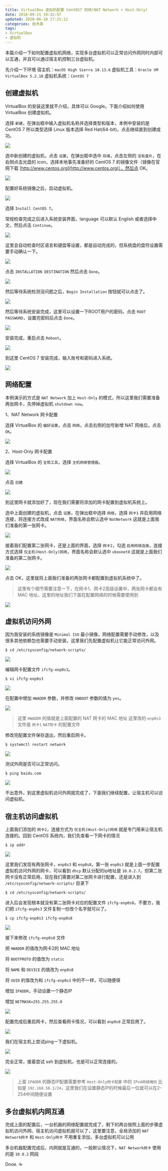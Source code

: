 ```yaml
---
title: VirtualBox 虚拟机配置 CentOS7 网络(NAT Network + Host-Only)
date: 2018-09-21 19:32:57
updated: 2020-06-10 17:21:12
categories: 技术类
tags:
- VirtualBox
- 虚拟机
---
```


本篇介绍一下如何配置虚拟机网络，实现多台虚拟机可以正常访问外网同时内部可以互通，并且可以通过宿主机控制三台虚拟机。

先介绍一下环境
宿主机：`macOS High Sierra 10.13.6` 
虚拟机工具：`Oracle VM VirtualBox 5.2.18` 
虚拟机系统：`CentOS 7`

## 创建虚拟机

VirtualBox 的安装这里就不介绍，具体可以 Google。下面介绍如何使用 VirtualBox 创建虚拟机。

选择 `新建`，在弹出框中输入虚拟机名称并选择类型和版本，本例中安装的是 CentOS 7 所以类型选择 Linux 版本选择 Red Hat(64-bit)，点击继续直到创建成功。

<!--more-->

![](https://i.loli.net/2020/06/11/7nDRSFrNgqsoLcz.png)

选中新创建的虚拟机，点击 `设置`，在弹出框中选中 `存储`，点击左侧的 `没有盘片`，在右侧点击光盘的 icon，选择本地事先准备好的 CentOS 7 的镜像文件（镜像在官网下载 [http://www.centos.org](http://www.centos.org)），然后点 OK。

![](https://i.loli.net/2020/06/11/VYwIcZOeiUWKqTN.png)

配置好系统镜像之后，启动虚拟机。

![](https://i.loli.net/2020/06/11/ZDlOmA5zX3hdFUS.png)

选择 `Install CentOS 7`。

常规检查完成之后进入系统安装界面，language 可以默认 English 或者选择中文，然后点击 `Continue`。

![](https://i.loli.net/2020/06/11/nO62zUSCY3uLsRK.png)

这里会自动检查时区语言和键盘等设置，都是自动完成的，但系统盘的盘符设置需要手动确认一下。

![](https://i.loli.net/2020/06/11/vztqn8mxrDUH6ky.png)

点击 `INSTALLATION DESTINATION` 然后点击 `Done`。

![](https://i.loli.net/2020/06/11/gYUJ62fWDN4Qlk5.png)

然后等待系统检测没问题之后，`Begin Installation` 按钮就可以点击了。

![](https://i.loli.net/2020/06/11/19XzJcGgNlyKe2A.png)

然后等待系统安装完成，这里可以设置一下ROOT用户的密码，点击 `ROOT PASSWORD`，设置完密码后点击 `Done`。

![](https://i.loli.net/2020/06/11/p78Tdat5Z4RufMv.png)

安装完成，重启点击 `Reboot`。

![](https://i.loli.net/2020/06/11/YtsNTiG76anvQzc.png)

到这里 CentOS 7 安装完成，输入账号和密码进入系统。

![](https://i.loli.net/2020/06/11/zjZKhGTCoLyvDOa.png)

## 网络配置

本例演示的方式是 `NAT Network` 加上 `Host-Only` 的模式，所以这里我们需要准备两张网卡，先停掉虚拟机 `shutdown now`。

1、NAT Network 网卡配置

选择 VirtualBox 的 `偏好设置`，点击 `网络`，点击右侧的加号新增 NAT 网络后，点击 `OK`。

![](https://i.loli.net/2020/06/11/Vo5ibHexXM1wnTm.png)

2、Host-Only 网卡配置

选择 VirtualBox 的 `全局工具`，选择 `主机网络管理器`。

![](https://i.loli.net/2020/06/11/pjnGFCsq5DScvtM.png)

点击 `创建`

![](https://i.loli.net/2020/06/11/Uh3SvMmkRgPwf2T.png)

到这里网卡就添加好了，现在我们需要将添加的网卡配置到虚拟机系统上。

选中上面创建的虚拟机，点击 `设置`，在弹出框中选择 `网络`，选择 `网卡1` 并启用网络连接，将连接方式改成 `NAT网络`，界面名称会默认选中 `NatNetwork` 这就是上面我们准备的第一张网卡。

![](https://i.loli.net/2020/06/11/dUazKSeETX2W4Jl.png)

接着我们配置第二张网卡，还是上面的界面，选择 `网卡2`，勾选 `启用网络连接`，连接方式选择 `仅主机(Host-Only)网络`，界面名称会默认选中 `vboxnet0` 这就是上面我们准备的第二张网卡。

![](https://i.loli.net/2020/06/11/DbhgJi9ZsWjL5Up.png)

点击 OK，这里就将上面我们准备的两张网卡都配置到虚拟机系统中了。

> 这里有个细节需要注意一下，在网卡1、网卡2高级设置中，两张网卡都会有 MAC 地址，这里的地址我们下面在配置网络的时候需要使用到

![](https://i.loli.net/2020/06/11/naJsmzoR7dNkqQL.png)

## 虚拟机访问外网

因为我安装的系统镜像是 `Minimal ISO` 最小镜像，网络配置需要手动修改，以及很多其他依赖包也需要手动安装，这里我们先配置虚拟机让它能正常访问外网。

```shell
$ cd /etc/sysconfig/network-scripts/
```

![](https://i.loli.net/2020/06/11/3stIY81HAlFbBf7.png)

编辑网卡配置文件 `ifcfg-enp0s3`。

```shell
$ vi ifcfg-enp0s3
```

![](https://i.loli.net/2020/06/11/ZNxuUA3n6OFMR2p.png)

在配置中增加 `HWADDR` 参数，并修改 `ONBOOT` 参数的值为 `yes`。

![](https://i.loli.net/2020/06/11/YNP1UGa8msryzek.png)

> 这里 `HWADDR` 的值就是上面配置的 NAT 网卡的 MAC 地址
> 这里改的 `enp0s3` 文件是 `网卡1` `NAT网卡` 的配置文件

修改完配置文件保存退出，然后重启网卡。

```shell
$ systemctl restart network
```

![](https://i.loli.net/2020/06/11/cqTdsxJmpvR6a9W.png)

测试外网是否可以正常访问。

```shell
$ ping baidu.com
```

![](https://i.loli.net/2020/06/11/y3SudZ6Re1vLEiJ.png)

不出意外，到这里虚拟机访问外网就完成了，下面我们继续配置，让宿主机可以访问虚拟机。

## 宿主机访问虚拟机

上面我们添加的 `网卡2`，连接方式为 `仅主机(Host-Only)网络` 就是专门用来让宿主机连接的。回到 CentOS 系统内，我们先查看一下网卡的情况

```shell
$ ip addr
```

![](https://i.loli.net/2020/06/11/YTL8rphqxeAtMNV.png)

这里我们发现有两张网卡，`enp0s3` 和 `enp0s8`，第一张 `enp0s3` 就是上面一步配置虚拟机访问外网的网卡，可以看到 `dhcp` 默认分配的ip地址是 `10.0.2.7`。但第二张网卡没有正常启用，现在我们需要对第二张网卡进行配置，还是进入到 `/etc/sysconfig/network-scripts/` 目录下

```shell
$ cd /etc/sysconfig/network-scripts/
```

进入后会发现根本就没有第二张网卡对应的配置文件 `ifcfg-enp0s8`，不要方，我们把 `ifcfg-enp0s3` 文件复制一份改个名字就可以了。

```shell
$ cp ifcfg-enp0s3 ifcfg-enp0s8
```

![](https://i.loli.net/2020/06/11/W7k4eCqR32zPmxF.png)

接下来修改 `ifcfg-enp0s8` 文件

把 `HWADDR` 的值改为网卡2的 MAC 地址

将 `BOOTPROTO` 的值改为 `static`

将 `NAME` 和 `DEVICE` 的值改为 `enp0s8`

将 `UUID` 的值改为和 `ifcfg-enp0s3` 中的不一样，可以随便填

增加 `IPADDR`，手动设置一个静态IP

增加 `NETMASK=255.255.255.0`

![](https://i.loli.net/2020/06/11/hezrgJHqdL6MNFP.png)

配置完成后重启网卡，然后查看网卡情况，可以看到 `enp0s8` 正常启用了。

![](https://i.loli.net/2020/06/11/3PaHRJVMBTkpb2L.png)

我们在宿主机上尝试ping一下虚拟机。

![](https://i.loli.net/2020/06/11/9vywAF2tsCapDSI.png)

完全正常，接着尝试 ssh 到虚拟机，也是可以正常连接的。

![](https://i.loli.net/2020/06/11/I5v9w7groV1aUMW.png)

> 上面 `IPADDR` 的静态IP配置需要参考 `Host-Only网卡配置` 中的 `IPv4网络掩码`
> 比如是 `192.168.56.1/24`，这里我们在设置静态IP的时候最后一位就可以在2-254中间随便设置

## 多台虚拟机内网互通

完成上面的配置后，一台机器的网络配置就完成了，剩下的两台按照上面的步骤虚拟机访问外网、宿主机访问虚拟机就可以了，这里要注意，全局添加的 `NAT Network网卡` 和 `Host-Only网卡` 不用重复添加，多台虚拟机可以公用

多台机器配置完成后，内网就是互通的，一般默认情况下，`NAT Network网卡` 使用的是 `10.0.2` 网段


Dnoe. :coffee: